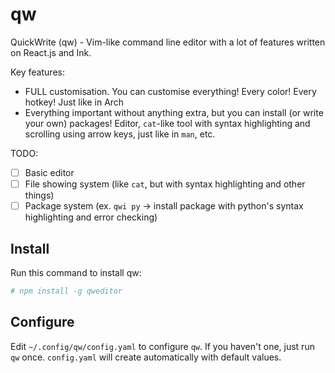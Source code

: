 # qw

QuickWrite (qw) - Vim-like command line editor with a lot of features written on React.js and Ink.

Key features:
- FULL customisation. You can customise everything! Every color! Every hotkey! Just like in Arch
- Everything important without anything extra, but you can install (or write your own) packages! Editor, `cat`-like tool with syntax highlighting and scrolling using arrow keys, just like in `man`, etc.

TODO:
- [ ] Basic editor
- [ ] File showing system (like `cat`, but with syntax highlighting and other things)
- [ ] Package system (ex. `qwi py` -> install package with python's syntax highlighting and error checking)

## Install

Run this command to install qw:
```bash
# npm install -g qweditor
```

## Configure

Edit `~/.config/qw/config.yaml` to configure `qw`. If you haven't one, just run `qw` once. `config.yaml` will create automatically with default values.
